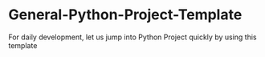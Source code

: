 # General-Python-Project-Template
For daily development, let us jump into Python Project quickly by using this template
